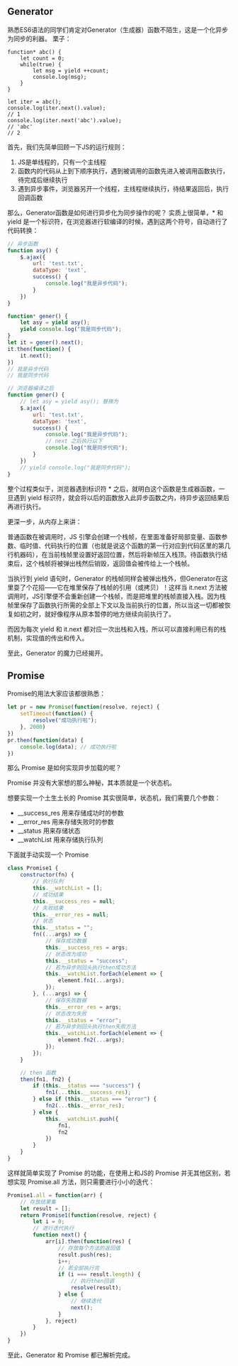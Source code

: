 ## Generator
熟悉ES6语法的同学们肯定对Generator（生成器）函数不陌生，这是一个化异步为同步的利器。
栗子：

```javaript
function* abc() {
    let count = 0;
    while(true) {
        let msg = yield ++count;
        console.log(msg);
    }
}

let iter = abc();
console.log(iter.next().value);
// 1
console.log(iter.next('abc').value);
// 'abc'
// 2
```

首先，我们先简单回顾一下JS的运行规则：
1. JS是单线程的，只有一个主线程
2. 函数内的代码从上到下顺序执行，遇到被调用的函数先进入被调用函数执行，待完成后继续执行
3. 遇到异步事件，浏览器另开一个线程，主线程继续执行，待结果返回后，执行回调函数

那么，Generator函数是如何进行异步化为同步操作的呢？
实质上很简单，* 和 yield 是一个标识符，在浏览器进行软编译的时候，遇到这两个符号，自动进行了代码转换：

```javascript
// 异步函数
function asy() {
    $.ajax({
        url: 'test.txt',
        dataType: 'text',
        success() {
            console.log("我是异步代码");
        }
    })
}

function* gener() {
    let asy = yield asy();
    yield console.log("我是同步代码");
}
let it = gener().next();
it.then(function() {
    it.next();
})
// 我是异步代码
// 我是同步代码
```

```javascript
// 浏览器编译之后
function gener() {
    // let asy = yield asy(); 替换为
    $.ajax({
        url: 'test.txt',
        dataType: 'text',
        success() {
            console.log("我是异步代码");
            // next 之后执行以下
            console.log("我是同步代码");
        }
    })
    // yield console.log("我是同步代码");
}
```
整个过程类似于，浏览器遇到标识符 * 之后，就明白这个函数是生成器函数，一旦遇到 yield 标识符，就会将以后的函数放入此异步函数之内，待异步返回结果后再进行执行。

更深一步，从内存上来讲：

普通函数在被调用时，JS 引擎会创建一个栈帧，在里面准备好局部变量、函数参数、临时值、代码执行的位置（也就是说这个函数的第一行对应到代码区里的第几行机器码），在当前栈帧里设置好返回位置，然后将新帧压入栈顶。待函数执行结束后，这个栈帧将被弹出栈然后销毁，返回值会被传给上一个栈帧。

当执行到 yield 语句时，Generator 的栈帧同样会被弹出栈外，但Generator在这里耍了个花招——它在堆里保存了栈帧的引用（或拷贝）！这样当 it.next 方法被调用时，JS引擎便不会重新创建一个栈帧，而是把堆里的栈帧直接入栈。因为栈帧里保存了函数执行所需的全部上下文以及当前执行的位置，所以当这一切都被恢复如初之时，就好像程序从原本暂停的地方继续向前执行了。

而因为每次 yield 和 it.next 都对应一次出栈和入栈，所以可以直接利用已有的栈机制，实现值的传出和传入。

至此，Generator 的魔力已经揭开。

## Promise

Promise的用法大家应该都很熟悉：


```javascript
let pr = new Promise(function(resolve, reject) {
    setTimeout(function() {
        resolve("成功执行啦");
    }, 2000)
})
pr.then(function(data) {
    console.log(data); // 成功执行啦
})
```
那么 Promise 是如何实现异步加载的呢？

Promise 并没有大家想的那么神秘，其本质就是一个状态机。

想要实现一个土生土长的 Promise 其实很简单，状态机，我们需要几个参数：
- __success_res  用来存储成功时的参数
- __error_res  用来存储失败时的参数
- __status  用来存储状态
- __watchList  用来存储执行队列

下面就手动实现一个 Promise 

```javascript
class Promise1 {
    constructor(fn) {
        // 执行队列
        this.__watchList = [];
        // 成功结果
        this.__success_res = null;
        // 失败结果
        this.__error_res = null;
        // 状态
        this.__status = "";
        fn((...args) => {
            // 保存成功数据
            this.__success_res = args;
            // 状态改为成功
            this.__status = "success";
            // 若为异步则回头执行then成功方法
            this.__watchList.forEach(element => {
                element.fn1(...args);
            });
        }, (...args) => {
            // 保存失败数据
            this.__error_res = args;
            // 状态改为失败
            this.__status = "error";
            // 若为异步则回头执行then失败方法
            this.__watchList.forEach(element => {
                element.fn2(...args);
            });
        });
    }

    // then 函数
    then(fn1, fn2) {
        if (this.__status === "success") {
            fn1(...this.__success_res);
        } else if (this.__status === "error") {
            fn2(...this.__error_res);
        } else {
            this.__watchList.push({
                fn1,
                fn2
            })
        }
    }
}
```
这样就简单实现了 Promise 的功能，在使用上和JS的 Promise 并无其他区别，若想实现 Promise.all 方法，则只需要进行小小的迭代：


```javascript
Promise1.all = function(arr) {
    // 存放结果集
    let result = [];
    return Promise1(function(resolve, reject) {
        let i = 0;
        // 进行迭代执行
        function next() {
            arr[i].then(function(res) {
                // 存放每个方法的返回值
                result.push(res);
                i++;
                // 若全部执行完
                if (i === result.length) {
                    // 执行then回调
                    resolve(result);
                } else {
                    // 继续迭代
                    next();
                }
            }, reject)
        }
    })
}
```
至此，Generator 和 Promise 都已解析完成。
